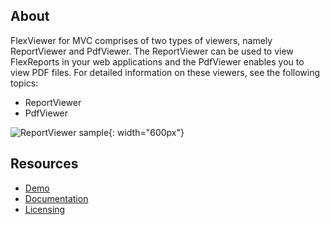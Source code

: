 ## About

FlexViewer for MVC comprises of two types of viewers, namely ReportViewer and PdfViewer. The ReportViewer can be used to view FlexReports in your web applications and the PdfViewer enables you to view PDF files. For detailed information on these viewers, see the following topics:

- ReportViewer
- PdfViewer

![ReportViewer sample](https://www.grapecity.com/componentone/docs/mvc/online-mvc-core/images/FlexViewerMVC.png "ReportViewer sample"){: width="600px"}



## Resources

- [Demo](https://www.grapecity.com/componentone/demos/aspnet/mvcexplorer)
- [Documentation](https://www.grapecity.com/componentone/docs/mvc/online-mvc-core/FlexReportViewer.html)
- [Licensing](https://www.grapecity.com/componentone/licensing)
